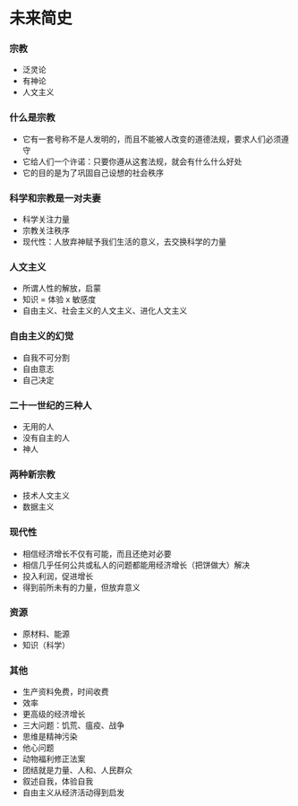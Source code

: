 # 未来简史

### 宗教

- 泛灵论
- 有神论
- 人文主义

###  什么是宗教

- 它有一套号称不是人发明的，而且不能被人改变的道德法规，要求人们必须遵守
- 它给人们一个许诺：只要你遵从这套法规，就会有什么什么好处
- 它的目的是为了巩固自己设想的社会秩序

### 科学和宗教是一对夫妻

- 科学关注力量
- 宗教关注秩序
- 现代性：人放弃神赋予我们生活的意义，去交换科学的力量

### 人文主义

- 所谓人性的解放，启蒙
- 知识 = 体验 x 敏感度
- 自由主义、社会主义的人文主义、进化人文主义

### 自由主义的幻觉

- 自我不可分割
- 自由意志
- 自己决定

### 二十一世纪的三种人

- 无用的人
- 没有自主的人
- 神人

### 两种新宗教

- 技术人文主义
- 数据主义

### 现代性

- 相信经济增长不仅有可能，而且还绝对必要
- 相信几乎任何公共或私人的问题都能用经济增长（把饼做大）解决
- 投入利润，促进增长
- 得到前所未有的力量，但放弃意义

### 资源

- 原材料、能源
- 知识（科学）

### 其他

- 生产资料免费，时间收费
- 效率
- 更高级的经济增长
- 三大问题：饥荒、瘟疫、战争
- 思维是精神污染
- 他心问题
- 动物福利修正法案
- 团结就是力量、人和、人民群众
- 叙述自我，体验自我
- 自由主义从经济活动得到启发

